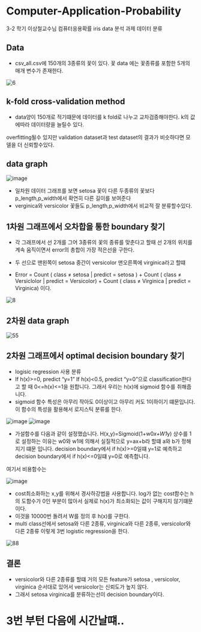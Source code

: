 # Computer-Application-Probability
3-2 학기 이상철교수님 컴퓨터응용확률 iris data 분석 과제 
데이터 분류 


## Data
- csv_all.csv에 150개의 3종류의 꽃이 있다. 
꽃 data 에는 꽃종류를 포함한 5개의 매개 변수가 존재한다.

![6](https://user-images.githubusercontent.com/26202424/177027034-b84aa867-c1aa-4e3f-94db-683a215159de.png)


## k-fold cross-validation method
- data양이 150개로 적기떄문에 데이터를 k fold로 나누고 교차검증해야한다. k의 값에따라 데이터량을 늘릴수 있다.


overfitting될수 있지만 validation dataset과 test dataset의 결과가 비슷하다면 모델을 더 신뢰할수있다.

## data graph


![image](https://user-images.githubusercontent.com/26202424/177029047-65dc212e-3cda-4988-87a8-bf1e566525cc.png)


- 일차원 데이터 그래프를 보면 setosa 꽃이 다른 두종류의 꽃보다 p_length,p_width에서 확연히 다른 길이를 보여준다
- verginica와 versicolor 꽃들도 p_length,p_width에서 비교적 잘 분류할수있다.

## 1차원 그래프에서 오차합을 통한 boundary 찾기

- 각 그래프에서 선 2개를 그어 3종류의 꽃의 종류를 맞춘다고 할때 선 2개의 위치를 계속 움직이면서 error의 총합이 가장 적은선을 구한다.


-  두 선으로 맨왼쪽이 setosa 중간이 versicolor 맨오른쪽에 virginica라고 할떄 
- Error = Count ( class ≠ setosa | predict = setosa ) + 
             Count ( class ≠ Versiclolor | predict = Versicolor) + 
             Count ( class ≠ Virginica | predict = Virginica) 이다. 
             
             
![8](https://user-images.githubusercontent.com/26202424/177028069-0029d388-2c36-431c-b13c-929d103f7a66.png)
            



## 2차원 data graph
![55](https://user-images.githubusercontent.com/26202424/177028422-e361fc05-ad6a-4d86-8d30-d45c8e2d1323.png)

## 2차원 그래프에서 optimal decision boundary 찾기
- logisic regression 사용 분류 
- If h(x)>=0, predict “y=1”
  If h(x)<0.5, predict “y=0”으로 classification한다고 할 때 0<=h(x)<=1을 원합니다. 그래서 우리는 h(x)에 sigmoid 함수를 취해줍니다.
- sigmoid 함수 특성은 아무리 작아도 0이상이고 아무리 커도 1이하이기 떄문입니다. 이 함수의 특성을 활용해서 로지스틱 분류를 한다.
  
![image](https://user-images.githubusercontent.com/26202424/177028775-12c227a9-fe65-4625-9520-194e20d61391.png)
![image](https://user-images.githubusercontent.com/26202424/177028777-97676358-6970-4611-89ec-c8bca04f80f0.png)

- 가설함수를 다음과 같이 설정했습니다.
H(x,y)=Sigmoid(1+w0*x+W1*y)  상수를 1로 설정하는 이유는 w0와 w1에 의해서 실질적으로 y=ax+b라 할떄 a와 b가 정해지기 떄문 입니다.
decision boundary에서 if h(x)>=0일떄 y=1로 예측하고
decision boundary에서 if h(x)<=0일떄 y=0로 예측합니다.

여기서 비용함수는 


![image](https://user-images.githubusercontent.com/26202424/177028798-86d68f62-3829-4e10-b19b-b0a56b1de69b.png)

- cost최소화하는 x,y를 위해서 경사하강법을 사용합니다. log가 없는 cost함수는 h의 도함수가 0인 부분이 많아서 실제로 h(x)가 최소화되는 값이 구해지지 않기떄문이다.
- 이것을 10000번 돌려서 W를 정의 후 h(x)를 구한다.
- multi class선에서 setosa와 다른 2종류, virginica와 다른 2종류, versicolor와 다른 2종류 이렇게 3번 logistic regression을 한다.


![88](https://user-images.githubusercontent.com/26202424/177028454-2588a499-5e41-4530-af22-d29732e15b3d.png)

## 결론
- versicolor와 다른 2종류를 할떄 거의 모든 feature가 setosa , versicolor, virginica 순서대로 있어서 versicolor는 신뢰도가 높지 않다. 
- 그래서 setosa virginica를 분류하는선이 decision boundary이다.


# 3번 부턴 다음에 시간날떄..
